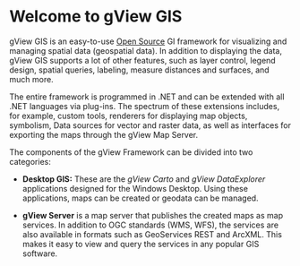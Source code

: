Welcome to gView GIS
====================

gView GIS is an easy-to-use [Open Source](https://github.com/jugstalt/gview5) GI framework for visualizing and managing spatial data (geospatial data). 
In addition to displaying the data, gView GIS supports a lot of other features, such as layer control, legend design, 
spatial queries, labeling, measure distances and surfaces, and much more.

The entire framework is programmed in .NET and can be extended with all .NET languages via plug-ins. The spectrum of these extensions 
includes, for example, custom tools, renderers for displaying map objects, symbolism, 
Data sources for vector and raster data, as well as interfaces for exporting the maps through the gView Map Server. 

The components of the gView Framework can be divided into two categories:

* **Desktop GIS:** These are the *gView Carto* and *gView DataExplorer* applications designed for the Windows Desktop. 
  Using these applications, maps can be created or geodata can be managed.


* **gView Server** is a map server that publishes the created maps as map services.
  In addition to OGC standards (WMS, WFS), the services are also available in formats such as GeoServices REST and ArcXML. This makes it 
  easy to view and query the services in any popular GIS software.

